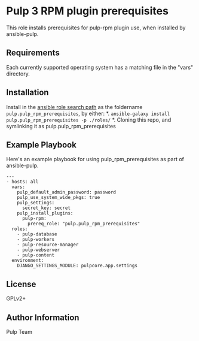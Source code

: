 Pulp 3 RPM plugin prerequisites
===============================

This role installs prerequisites for pulp-rpm plugin use, when installed by
ansible-pulp.

Requirements
------------

Each currently supported operating system has a matching file in the "vars"
directory.

Installation
------------

Install in the [ansible role search path](https://docs.ansible.com/ansible/latest/user_guide/playbooks_reuse_roles.html#role-search-path)
as the foldername `pulp.pulp_rpm_prerequisites`, by either:
*. `ansible-galaxy install pulp.pulp_rpm_prerequisites -p ./roles/`
*. Cloning this repo, and symlinking it as pulp.pulp_rpm_prerequisites

Example Playbook
----------------

Here's an example playbook for using pulp_rpm_prerequisites as part of ansible-pulp.

    ---
    - hosts: all
      vars:
        pulp_default_admin_password: password
        pulp_use_system_wide_pkgs: true
        pulp_settings:
          secret_key: secret
        pulp_install_plugins:
          pulp-rpm:
            prereq_role: "pulp.pulp_rpm_prerequisites"
      roles:
        - pulp-database
        - pulp-workers
        - pulp-resource-manager
        - pulp-webserver
        - pulp-content
      environment:
        DJANGO_SETTINGS_MODULE: pulpcore.app.settings

License
-------

GPLv2+

Author Information
------------------

Pulp Team
